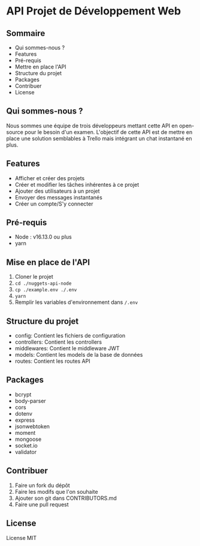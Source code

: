 # API Projet de Développement Web

## Sommaire

* Qui sommes-nous ?
* Features
* Pré-requis
* Mettre en place l'API
* Structure du projet
* Packages
* Contribuer
* License

## Qui sommes-nous ?

Nous sommes une équipe de trois développeurs mettant cette API en open-source pour le besoin d'un examen.
L'objectif de cette API est de mettre en place une solution semblables à Trello mais intégrant un chat instantané en
plus.

## Features

* Afficher et créer des projets
* Créer et modifier les tâches inhérentes à ce projet
* Ajouter des utilisateurs à un projet
* Envoyer des messages instantanés
* Créer un compte/S'y connecter

## Pré-requis

* Node : v16.13.0 ou plus
* yarn

## Mise en place de l'API

1. Cloner le projet
2. `cd ./nuggets-api-node`
3. `cp ./example.env ./.env`
4. `yarn`
5. Remplir les variables d'environnement dans `/.env`

## Structure du projet

* config: Contient les fichiers de configuration
* controllers: Contient les controllers
* middlewares: Contient le middleware JWT
* models: Contient les models de la base de données
* routes: Contient les routes API

## Packages

* bcrypt
* body-parser
* cors
* dotenv
* express
* jsonwebtoken
* moment
* mongoose
* socket.io
* validator

## Contribuer

1. Faire un fork du dépôt
2. Faire les modifs que l'on souhaite
3. Ajouter son git dans CONTRIBUTORS.md
4. Faire une pull request

## License

License MIT
